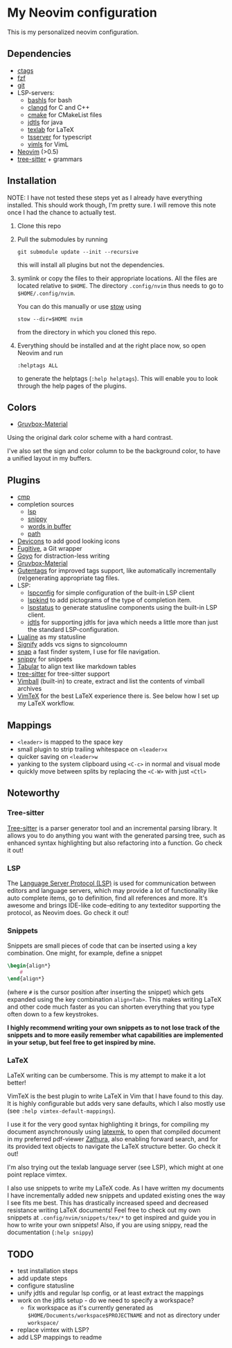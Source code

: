 My Neovim configuration
===

This is my personalized neovim configuration.


## Dependencies
- [ctags](https://github.com/universal-ctags/ctags)
- [fzf](https://github.com/junegunn/fzf.git)
- [git](https://git-scm.com/)
- LSP-servers:
    - [bashls](https://github.com/bash-lsp/bash-language-server) for bash
    - [clangd](https://github.com/clangd/clangd) for C and C++
    - [cmake](https://github.com/regen100/cmake-language-server) for CMakeList
      files
    - [jdtls](https://github.com/eclipse/eclipse.jdt.ls.git) for java
    - [texlab](https://github.com/latex-lsp/texlab) for LaTeX
    - [tsserver](https://github.com/Microsoft/TypeScript/wiki/Standalone-Server-%28tsserver%29)
      for typescript
    - [vimls](https://github.com/iamcco/vim-language-server) for VimL
- [Neovim](https://neovim.io/) (>0.5)
- [tree-sitter](https://github.com/tree-sitter/tree-sitter.git) + grammars


## Installation
NOTE: I have not tested these steps yet as I already have everything installed.
This should work though, I'm pretty sure. I will remove this note once I had the
chance to actually test.

1. Clone this repo
2. Pull the submodules by running
   ```
   git submodule update --init --recursive
   ```
   this will install all plugins but not the dependencies.
3. symlink or copy the files to their appropriate locations. All the files are
   located relative to `$HOME`. The directory `.config/nvim` thus needs to go to
   `$HOME/.config/nvim`.

   You can do this manually or use [stow](https://www.gnu.org/software/stow/)
   using
   ```
   stow --dir=$HOME nvim
   ```
   from the directory in which you cloned this repo.
4. Everything should be installed and at the right place now, so open Neovim and
   run
   ```
   :helptags ALL
   ```
   to generate the helptags (`:help helptags`). This will enable you to look
   through the help pages of the plugins.


## Colors
- [Gruvbox-Material](https://github.com/sainnhe/gruvbox-material)

Using the original dark color scheme with a hard contrast.

I've also set the sign and color column to be the background color, to have a
unified layout in my buffers.


## Plugins
- [cmp](https://github.com/hrsh7th/nvim-cmp.git)
- completion sources
    - [lsp](https://github.com/hrsh7th/cmp-nvim-lsp.git)
    - [snippy](https://github.com/dcampos/cmp-snippy.git)
    - [words in buffer](https://github.com/hrsh7th/cmp-buffer.git)
    - [path](https://github.com/hrsh7th/cmp-path.git)
- [Devicons](https://github.com/ryanoasis/vim-devicons) to add good looking
  icons
- [Fugitive](https://github.com/tpope/vim-fugitive.git), a Git wrapper
- [Goyo](https://github.com/junegunn/goyo.vim) for distraction-less writing
- [Gruvbox-Material](https://github.com/sainnhe/gruvbox-material)
- [Gutentags](https://github.com/ludovicchabant/vim-gutentags.git) for improved
  tags support, like automatically incrementally (re)generating appropriate tag
  files.
- LSP:
    - [lspconfig](https://github.com/neovim/nvim-lspconfig.git) for simple
      configuration of the built-in LSP client
    - [lspkind](https://github.com/onsails/lspkind-nvim) to add pictograms of
      the type of completion item.
    - [lspstatus](https://github.com/nvim-lua/lsp-status.nvim.git) to generate
      statusline components using the built-in LSP client.
    - [jdtls](https://github.com/mfussenegger/nvim-jdtls.git) for supporting
      jdtls for java which needs a little more than just the standard
      LSP-configuration.
- [Lualine](https://github.com/nvim-lualine/lualine.nvim.git) as my statusline
- [Signify](https://github.com/mhinz/vim-signify.git) adds vcs signs to
  signcoloumn
- [snap](https://github.com/camspiers/snap.git) a fast finder system, I use for
  file navigation.
- [snippy](https://github.com/dcampos/nvim-snippy.git) for snippets
- [Tabular](https://github.com/godlygeek/tabular.git) to align text like
  markdown tables
- [tree-sitter](https://github.com/nvim-treesitter/nvim-treesitter.git) for
  tree-sitter support
- [Vimball](https://www.vim.org/scripts/script.php?script_id=1502) (built-in) to
  create, extract and list the contents of vimball archives
- [VimTeX](https://github.com/lervag/vimtex.git) for the best LaTeX experience
  there is. See below how I set up my LaTeX workflow.


## Mappings
- `<leader>` is mapped to the space key
- small plugin to strip trailing whitespace on `<leader>x`
- quicker saving on `<leader>w`
- yanking to the system clipboard using `<C-c>` in normal and visual mode
- quickly move between splits by replacing the `<C-W>` with just `<Ctl>`


## Noteworthy
### Tree-sitter
[Tree-sitter](https://github.com/tree-sitter/tree-sitter.git) is a parser
generator tool and an incremental parsing library. It allows you to do anything
you want with the generated parsing tree, such as enhanced syntax highlighting
but also refactoring into a function. Go check it out!

### LSP
The [Language Server Protocol (LSP)](https://microsoft.github.io/language-server-protocol/)
is used for communication between editors and language servers, which may
provide a lot of functionality like auto complete items, go to definition, find
all references and more. It's awesome and brings IDE-like code-editing to any
texteditor supporting the protocol, as Neovim does. Go check it out!

### Snippets
Snippets are small pieces of code that can be inserted using a key combination.
One might, for example, define a snippet
```latex
\begin{align*}
    #
\end{align*}
```
(where `#` is the cursor position after inserting the snippet) which gets
expanded using the key combination `align<Tab>`. This makes writing LaTeX and
other code much faster as you can shorten everything that you type often down to
a few keystrokes.

**I highly recommend writing your own snippets as to not lose track of the
snippets and to more easily remember what capabilities are implemented in your
setup, but feel free to get inspired by mine.**

### LaTeX
LaTeX writing can be cumbersome. This is my attempt to make it a lot better!

VimTeX is the best plugin to write LaTeX in Vim that I have found to this day.
It is highly configurable but adds very sane defaults, which I also mostly use
(see `:help vimtex-default-mappings`).

I use it for the very good syntax highlighting it brings, for compiling my
document asynchronously using
[latexmk](https://personal.psu.edu/~jcc8/software/latexmk/), to open that
compiled document in my preferred pdf-viewer
[Zathura](https://pwmt.org/projects/zathura/), also enabling forward search, and
for its provided text objects to navigate the LaTeX structure better. Go check
it out!

I'm also trying out the texlab language server (see LSP), which might at one
point replace vimtex.

I also use snippets to write my LaTeX code. As I have written my documents I
have incrementally added new snippets and updated existing ones the way I see
fits me best. This has drastically increased speed and decreased resistance
writing LaTeX documents! Feel free to check out my own snippets at
`.config/nvim/snippets/tex/*` to get inspired and guide you in how to write your
own snippets! Also, if you are using snippy, read the documentation (`:help
snippy`)


## TODO
- test installation steps
- add update steps
- configure statusline
- unify jdtls and regular lsp config, or at least extract the mappings
- work on the jdtls setup - do we need to specify a workspace?
    - fix workspace as it's currently generated as
      `$HOME/Documents/workspace$PROJECTNAME` and not as directory under
      `workspace/`
- replace vimtex with LSP?
- add LSP mappings to readme
